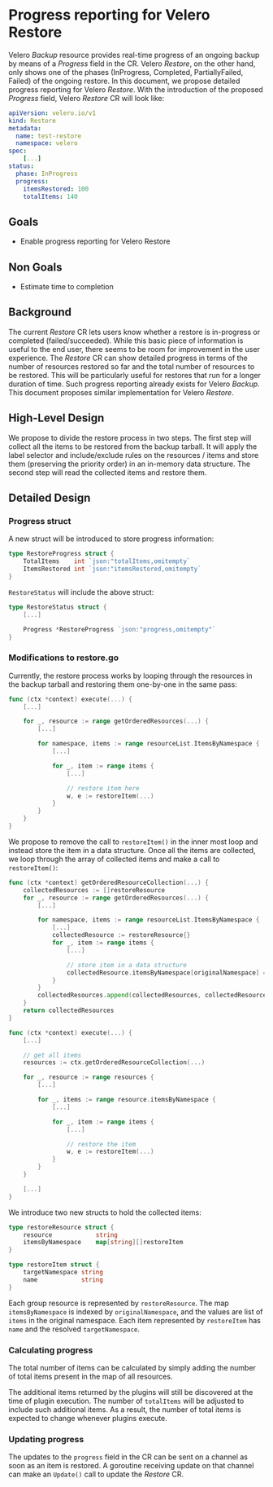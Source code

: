 # Progress reporting for Velero Restore

Velero _Backup_ resource provides real-time progress of an ongoing backup by means of a _Progress_ field in the CR. Velero _Restore_, on the other hand, only shows one of the phases (InProgress, Completed, PartiallyFailed, Failed) of the ongoing restore. In this document, we propose detailed progress reporting for Velero _Restore_. With the introduction of the proposed _Progress_ field, Velero _Restore_ CR will look like:

```yml
apiVersion: velero.io/v1
kind: Restore
metadata:
  name: test-restore
  namespace: velero
spec:
    [...]
status:
  phase: InProgress
  progress:
    itemsRestored: 100
    totalItems: 140
```

## Goals

- Enable progress reporting for Velero Restore

## Non Goals

- Estimate time to completion

## Background

The current _Restore_ CR lets users know whether a restore is in-progress or completed (failed/succeeded). While this basic piece of information is useful to the end user, there seems to be room for improvement in the user experience. The _Restore_ CR can show detailed progress in terms of the number of resources restored so far and the total number of resources to be restored. This will be particularly useful for restores that run for a longer duration of time. Such progress reporting already exists for Velero _Backup_. This document proposes similar implementation for Velero _Restore_.

## High-Level Design

We propose to divide the restore process in two steps. The first step will collect all the items to be restored from the backup tarball. It will apply the label selector and include/exclude rules on the resources / items and store them (preserving the priority order) in an in-memory data structure. The second step will read the collected items and restore them. 

## Detailed Design

### Progress struct

A new struct will be introduced to store progress information:

```go
type RestoreProgress struct {
    TotalItems    int `json:"totalItems,omitempty`
    ItemsRestored int `json:"itemsRestored,omitempty`
}
```

`RestoreStatus` will include the above struct:

```go
type RestoreStatus struct {
    [...]

    Progress *RestoreProgress `json:"progress,omitempty"`
}
```

### Modifications to restore.go

Currently, the restore process works by looping through the resources in the backup tarball and restoring them one-by-one in the same pass:

```go
func (ctx *context) execute(...) {
    [...]

    for _, resource := range getOrderedResources(...) {
        [...]

        for namespace, items := range resourceList.ItemsByNamespace {
            [...]

            for _, item := range items {
                [...]

                // restore item here
                w, e := restoreItem(...)
            }
        }
    }
}
```

We propose to remove the call to `restoreItem()` in the inner most loop and instead store the item in a data structure. Once all the items are collected, we loop through the array of collected items and make a call to `restoreItem()`:

```go
func (ctx *context) getOrderedResourceCollection(...) {
    collectedResources := []restoreResource
    for _, resource := range getOrderedResources(...) {
        [...]

        for namespace, items := range resourceList.ItemsByNamespace {
            [...]
            collectedResource := restoreResource{}
            for _, item := range items {
                [...]

                // store item in a data structure
                collectedResource.itemsByNamespace[originalNamespace] = append(collectedResource.itemsByNamespace[originalNamespace], item)
            }
        }
        collectedResources.append(collectedResources, collectedResource)
    }
    return collectedResources
}

func (ctx *context) execute(...) {
    [...]

    // get all items
    resources := ctx.getOrderedResourceCollection(...)

    for _, resource := range resources {
        [...]

        for _, items := range resource.itemsByNamespace {
            [...]

            for _, item := range items {
                [...]

                // restore the item
                w, e := restoreItem(...)
            }
        }
    }

    [...]
}
```

We introduce two new structs to hold the collected items:

```go
type restoreResource struct {
    resource            string
    itemsByNamespace    map[string][]restoreItem
}

type restoreItem struct {
    targetNamespace string
    name            string
}
```

Each group resource is represented by `restoreResource`. The map `itemsByNamespace` is indexed by `originalNamespace`, and the values are list of `items` in the original namespace. Each item represented by `restoreItem` has `name` and the resolved `targetNamespace`.

### Calculating progress

The total number of items can be calculated by simply adding the number of total items present in the map of all resources.

The additional items returned by the plugins will still be discovered at the time of plugin execution. The number of `totalItems` will be adjusted to include such additional items. As a result, the number of total items is expected to change whenever plugins execute.


### Updating progress 

The updates to the `progress` field in the CR can be sent on a channel as soon as an item is restored. A goroutine receiving update on that channel can make an `Update()` call to update the _Restore_ CR.
